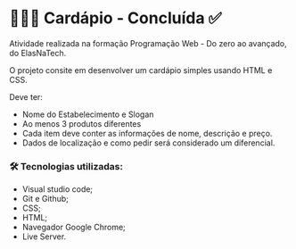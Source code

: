 # 👩🏼‍💻 Cardápio - Concluída ✅

Atividade realizada na formação Programação Web - Do zero ao avançado, do ElasNaTech.

O projeto consite em desenvolver um cardápio simples usando HTML e CSS.

Deve ter: 
- Nome do Estabelecimento e Slogan
- Ao menos 3 produtos diferentes 
- Cada item deve conter as informações de nome, descrição e preço.
- Dados de localização e como pedir será considerado um diferencial.

### 🛠️ Tecnologias utilizadas:

- Visual studio code;
- Git e Github;
- CSS;
- HTML;
- Navegador Google Chrome;
- Live Server.
